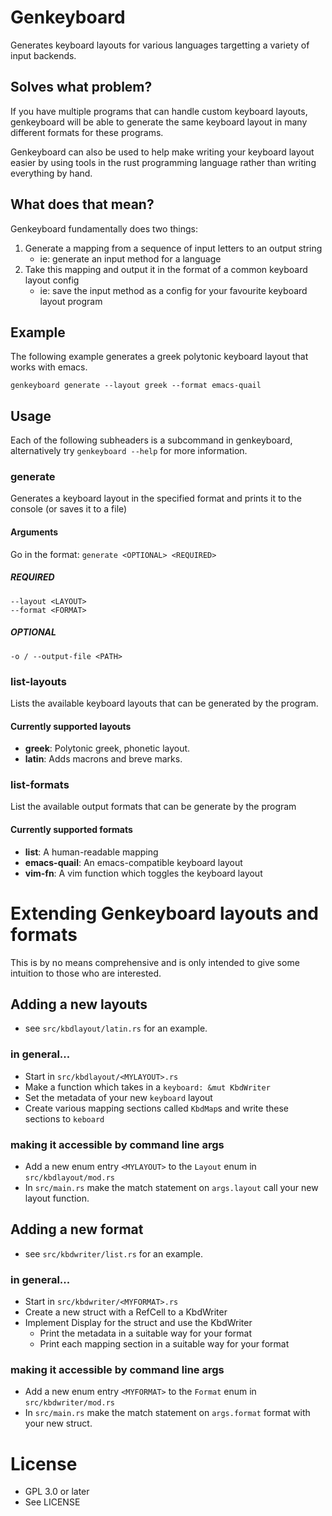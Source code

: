 # Genkeyboard

Generates keyboard layouts for various languages targetting a variety of input backends.

## Solves what problem?
If you have multiple programs that can handle custom keyboard layouts, genkeyboard will be able
to generate the same keyboard layout in many different formats for these programs.

Genkeyboard can also be used to help make writing your keyboard layout easier by using tools
in the rust programming language rather than writing everything by hand.

## What does that mean?
Genkeyboard fundamentally does two things:

1. Generate a mapping from a sequence of input letters to an output string
    - ie: generate an input method for a language
2. Take this mapping and output it in the format of a common keyboard layout config
    - ie: save the input method as a config for your favourite keyboard layout program

## Example
The following example generates a greek polytonic keyboard layout that works with emacs.
```
genkeyboard generate --layout greek --format emacs-quail
```
## Usage
Each of the following subheaders is a subcommand in genkeyboard, alternatively try ```genkeyboard --help``` for more information.
### generate
Generates a keyboard layout in the specified format and prints it to the console (or saves it to a file)
#### Arguments
Go in the format: ```generate <OPTIONAL> <REQUIRED>```
##### REQUIRED
```
--layout <LAYOUT>
--format <FORMAT>
```
##### OPTIONAL
```
-o / --output-file <PATH>
```
### list-layouts
Lists the available keyboard layouts that can be generated by the program.
#### Currently supported layouts
- **greek**: Polytonic greek, phonetic layout.
- **latin**: Adds macrons and breve marks.
### list-formats
List the available output formats that can be generate by the program
#### Currently supported formats
- **list**: A human-readable mapping
- **emacs-quail**: An emacs-compatible keyboard layout
- **vim-fn**: A vim function which toggles the keyboard layout

# Extending Genkeyboard layouts and formats
This is by no means comprehensive and is only intended to give some intuition to those who are interested.
## Adding a new layouts
- see ```src/kbdlayout/latin.rs``` for an example.
### in general...
- Start in ```src/kbdlayout/<MYLAYOUT>.rs```
- Make a function which takes in a ```keyboard: &mut KbdWriter```
- Set the metadata of your new ```keyboard``` layout
- Create various mapping sections called ```KbdMap```s and write these sections to ```keboard```
### making it accessible by command line args
- Add a new enum entry ```<MYLAYOUT>``` to the ```Layout``` enum in  ```src/kbdlayout/mod.rs```
- In ```src/main.rs``` make the match statement on ```args.layout``` call your new layout function.
## Adding a new format
- see ```src/kbdwriter/list.rs``` for an example.
### in general...
- Start in ```src/kbdwriter/<MYFORMAT>.rs```
- Create a new struct with a RefCell to a KbdWriter
- Implement Display for the struct and use the KbdWriter
    - Print the metadata in a suitable way for your format
    - Print each mapping section in a suitable way for your format
### making it accessible by command line args
- Add a new enum entry ```<MYFORMAT>``` to the ```Format``` enum in  ```src/kbdwriter/mod.rs```
- In ```src/main.rs``` make the match statement on ```args.format``` format with your new struct.

# License
- GPL 3.0 or later
- See LICENSE